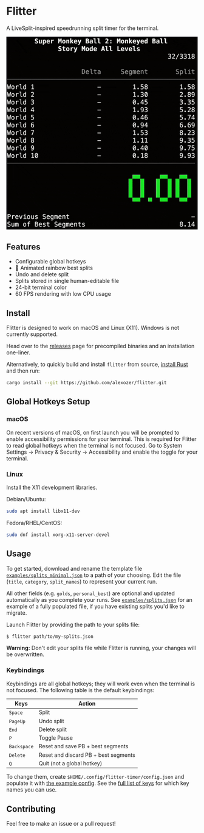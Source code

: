 # Flitter

A LiveSplit-inspired speedrunning split timer for the terminal.

![Animated demo GIF](/doc/flitter.gif)

## Features

- Configurable global hotkeys
- :rainbow: Animated rainbow best splits
- Undo and delete split
- Splits stored in single human-editable file
- 24-bit terminal color
- 60 FPS rendering with low CPU usage

## Install

Flitter is designed to work on macOS and Linux (X11). Windows is not currently supported.

Head over to the [releases](https://github.com/alexozer/flitter/releases) page for precompiled binaries and an installation one-liner.

Alternatively, to quickly build and install `flitter` from source, [install Rust](https://www.rust-lang.org/tools/install) and then run:

```bash
cargo install --git https://github.com/alexozer/flitter.git
```

## Global Hotkeys Setup

### macOS

On recent versions of macOS, on first launch you will be prompted to enable accessibility permissions for your terminal. This is required for Flitter to read global hotkeys when the terminal is not focused. Go to System Settings -> Privacy & Security -> Accessibility and enable the toggle for your terminal.

### Linux

Install the X11 development libraries.

Debian/Ubuntu:

```bash
sudo apt install libx11-dev
```

Fedora/RHEL/CentOS:

```bash
sudo dnf install xorg-x11-server-devel
```

## Usage

To get started, download and rename the template file [`examples/splits_minimal.json`](/examples/splits_minimal.json) to a path of your choosing. Edit the file (`title`, `category`, `split_names`) to represent your current run.


All other fields (e.g. `golds`, `personal_best`) are optional and updated automatically as you complete your runs. See [`examples/splits.json`](/examples/splits.json) for an example of a fully populated file, if you have existing splits you'd like to migrate.

Launch Flitter by providing the path to your splits file:

```bash
$ flitter path/to/my-splits.json
```

**Warning:** Don't edit your splits file while Flitter is running, your changes will be overwritten.

### Keybindings

Keybindings are all global hotkeys; they will work even when the terminal is not focused. The following table is the default keybindings:

| Keys        | Action                               |
| ----------- | ------------------------------------ |
| `Space`     | Split                                |
| `PageUp`    | Undo split                           |
| `End`       | Delete split                         |
| `P`         | Toggle Pause                         |
| `Backspace` | Reset and save PB + best segments    |
| `Delete`    | Reset and discard PB + best segments |
| `Q`         | Quit (not a global hotkey)           |

To change them, create `$HOME/.config/flitter-timer/config.json` and populate it with [the example config](/examples/default_config.json). See the [full list of keys](/doc/keys.txt) for which key names you can use.

## Contributing

Feel free to make an issue or a pull request!
